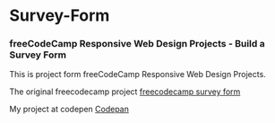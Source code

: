 # Survey-Form
### freeCodeCamp Responsive Web Design Projects - Build a Survey Form

This is project form freeCodeCamp Responsive Web Design Projects.

The original freecodecamp project <a href="https://codepen.io/freeCodeCamp/pen/VPaoNP">freecodecamp survey form<a>

My project at codepen [Codepan](https://codepen.io/Capricornk/pen/XLQzrB)

